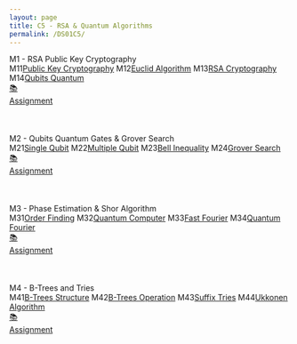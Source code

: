 ```yaml
---
layout: page
title: C5 - RSA & Quantum Algorithms
permalink: /DS01C5/
---
```


<div class="block" style="grid-template-columns: 1fr 1fr;">
  <div class="btn text"><div class="btn name">M1 - RSA Public Key Cryptography</div>
    <div class="row" style="grid-template-columns: 2fr 1fr;">
      <div class="row" style="grid-template-columns: 1fr 5fr;">
        <a class="btn box2">M11</a><a href="/01-MSDS/DS01/M11/" class="btn box1">Public Key Cryptography</a>
        <a class="btn box2">M12</a><a href="/01-MSDS/DS01/M12/" class="btn box1">Euclid Algorithm</a>
        <a class="btn box2">M13</a><a href="/01-MSDS/DS01/M13/" class="btn box1">RSA Cryptography</a>
        <a class="btn box2">M14</a><a href="/01-MSDS/DS01/M14/" class="btn box1">Qubits Quantum</a>
        <a class="btn empty">&nbsp;</a><a class="btn empty"></a>
        <a class="btn empty">&nbsp;</a><a class="btn empty"></a>
      </div>
      <div class="row" style="grid-template-columns: 1fr;">
        <a href="//" class="btn box2">📚<br>Assignment</a>
        <a class="btn empty">&nbsp;<br>&nbsp;</a>
        <a class="btn empty">&nbsp;<br>&nbsp;</a>
        <a class="btn empty">&nbsp;<br>&nbsp;</a>
      </div>
    </div>
  </div>
  <div class="btn text"><div class="btn name">M2 - Qubits Quantum Gates & Grover Search</div>
    <div class="row" style="grid-template-columns: 2fr 1fr;">
      <div class="row" style="grid-template-columns: 1fr 5fr;">
        <a class="btn box2">M21</a><a href="/01-MSDS/DS05/M21/" class="btn box1">Single Qubit</a>
        <a class="btn box2">M22</a><a href="/01-MSDS/DS05/M22/" class="btn box1">Multiple Qubit</a>
        <a class="btn box2">M23</a><a href="/01-MSDS/DS05/M23/" class="btn box1">Bell Inequality</a>
        <a class="btn box2">M24</a><a href="/01-MSDS/DS05/M24/" class="btn box1">Grover Search</a>
        <a class="btn empty">&nbsp;</a><a class="btn empty"></a>
        <a class="btn empty">&nbsp;</a><a class="btn empty"></a>
      </div>
      <div class="row" style="grid-template-columns: 1fr;">
        <a href="//" class="btn box2">📚<br>Assignment</a>
        <a class="btn empty">&nbsp;<br>&nbsp;</a>
        <a class="btn empty">&nbsp;<br>&nbsp;</a>
        <a class="btn empty">&nbsp;<br>&nbsp;</a>
      </div>
    </div>
  </div>
</div>

<div class="block" style="grid-template-columns: 1fr 1fr;">
  <div class="btn text"><div class="btn name">M3 - Phase Estimation & Shor Algorithm</div>
    <div class="row" style="grid-template-columns: 2fr 1fr;">
      <div class="row" style="grid-template-columns: 1fr 5fr;">
        <a class="btn box2">M31</a><a href="/01-MSDS/DS05/M31/" class="btn box1">Order Finding</a>
        <a class="btn box2">M32</a><a href="/01-MSDS/DS05/M32/" class="btn box1">Quantum Computer</a>
        <a class="btn box2">M33</a><a href="/01-MSDS/DS05/M33/" class="btn box1">Fast Fourier</a>
        <a class="btn box2">M34</a><a href="/01-MSDS/DS05/M34/" class="btn box1">Quantum Fourier</a>
        <a class="btn empty">&nbsp;</a><a class="btn empty"></a>
        <a class="btn empty">&nbsp;</a><a class="btn empty"></a>
      </div>
      <div class="row" style="grid-template-columns: 1fr;">
        <a href="//" class="btn box2">📚<br>Assignment</a>
        <a class="btn empty">&nbsp;<br>&nbsp;</a>
        <a class="btn empty">&nbsp;<br>&nbsp;</a>
        <a class="btn empty">&nbsp;<br>&nbsp;</a>
      </div>
    </div>
  </div>
  <div class="btn text"><div class="btn name">M4 - B-Trees and Tries</div>
    <div class="row" style="grid-template-columns: 2fr 1fr;">
      <div class="row" style="grid-template-columns: 1fr 5fr;">
        <a class="btn box2">M41</a><a href="/01-MSDS/DS05/M41/" class="btn box1">B-Trees Structure</a>
        <a class="btn box2">M42</a><a href="/01-MSDS/DS05/M42/" class="btn box1">B-Trees Operation</a>
        <a class="btn box2">M43</a><a href="/01-MSDS/DS05/M43/" class="btn box1">Suffix Tries</a>
        <a class="btn box2">M44</a><a href="/01-MSDS/DS05/M44/" class="btn box1">Ukkonen Algorithm</a>
        <a class="btn empty">&nbsp;</a><a class="btn empty"></a>
        <a class="btn empty">&nbsp;</a><a class="btn empty"></a>
      </div>
      <div class="row" style="grid-template-columns: 1fr;">
        <a href="//" class="btn box2">📚<br>Assignment</a>
        <a class="btn empty">&nbsp;<br>&nbsp;</a>
        <a class="btn empty">&nbsp;<br>&nbsp;</a>
        <a class="btn empty">&nbsp;<br>&nbsp;</a>
      </div>
    </div>
  </div>
</div>
